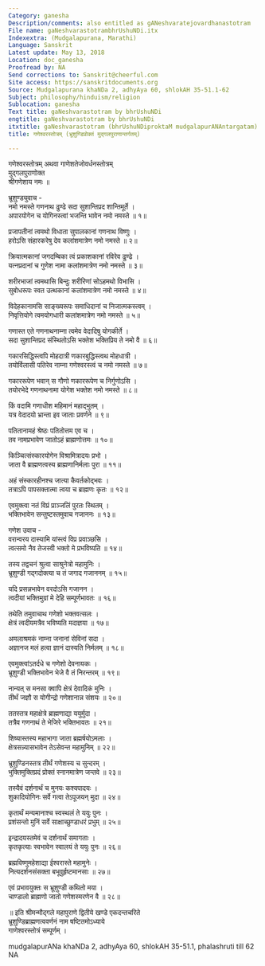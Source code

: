 ```yaml
---
Category: ganesha
Description/comments: also entitled as gANeshvaratejovardhanastotram
File name: gaNeshvarastotrambhrUshuNDi.itx
Indexextra: (Mudgalapurana, Marathi)
Language: Sanskrit
Latest update: May 13, 2018
Location: doc_ganesha
Proofread by: NA
Send corrections to: Sanskrit@cheerful.com
Site access: https://sanskritdocuments.org
Source: Mudgalapurana khaNDa 2, adhyAya 60, shlokAH 35-51.1-62
Subject: philosophy/hinduism/religion
Sublocation: ganesha
Text title: gaNeshvarastotram by bhrUshuNDi
engtitle: gaNeshvarastotram by bhrUshuNDi
itxtitle: gaNeshvarastotram (bhrUshuNDiproktaM mudgalapurANAntargatam)
title: गणेश्वरस्तोत्रम् (भ्रूशुण्डिप्रोक्तं मुद्गलपुराणान्तर्गतम्)

---
```

  
 गणेश्वरस्तोत्रम् अथवा गाणेशतेजोवर्धनस्तोत्रम्   
मुद्गलपुराणोक्त  
श्रीगणेशाय नमः ॥  
  
भ्रूशुण्ड्युवाच -  
नमो नमस्ते गणनाथ ढुण्ढे सदा सुशान्तिप्रद शान्तिमूर्ते ।  
अपारयोगेन च योगिनस्त्वां भजन्ति भावेन नमो नमस्ते ॥ १॥  
  
प्रजापतीनां त्वमथो विधाता सुपालकानां गणनाथ विष्णुः ।  
हरोऽसि संहारकरेषु देव कलांशमात्रेण नमो नमस्ते ॥ २॥  
  
क्रियात्मकानां जगदम्बिका त्वं प्रकाशकानां रविरेव ढुण्ढे ।  
यत्नप्रदानां च गुणेश नामा कलांशमात्रेण नमो नमस्ते ॥ ३॥  
  
शरीरभाजां त्वमथासि बिन्दुः शरीरिणां सोऽहमथो विभासि ।  
सुबोधरूपः स्वत उत्थकानां कलांशमात्रेण नमो नमस्ते ॥ ४॥  
  
विदेहकानामसि साङ्ख्यरूपः समाधिदानां च निजात्मकस्त्वम् ।  
निवृत्तियोगे त्वमयोगधारी कलांशमात्रेण नमो नमस्ते ॥ ५॥  
  
गणास्त एते गणनाथनाम्ना त्वमेव वेदादिषु योगकीर्ते ।  
सदा सुशान्तिप्रद संस्थितोऽसि भक्तेश भक्तिप्रिय ते नमो वै ॥ ६॥  
  
गकारसिद्धिस्त्वपि मोहदात्री णकारबुद्धिस्त्वथ मोहधात्री ।  
तयोर्विलासी पतिरेव नाम्ना गणेश्वरस्त्वं च नमो नमस्ते ॥ ७॥  
  
गकाररूपेण भवान् स गौणो णकाररूपेण च निर्गुणोऽसि ।  
तयोरभेदे गणनाथनामा योगेश भक्तेश नमो नमस्ते ॥ ८॥  
  
किं वदामि गणाधीश महिमानं महाद्भुतम् ।  
यत्र वेदादयो भ्रान्ता इव जाताः प्रवर्णने ॥ ९॥  
  
पतितानामहं श्रेष्ठः पतितोत्तम एव च ।  
तव नामप्रभावेण जातोऽहं ब्राह्मणोत्तमः ॥ १०॥  
  
किञ्चित्संस्कारयोगेन विश्रामित्रादयः प्रभो ।  
जाता वै ब्राह्मणत्वस्य ब्राह्मणानिर्मलाः पुरा ॥ ११॥  
  
अहं संस्कारहीनश्च जात्या कैवर्तकोद्भवः ।  
तत्राऽपि पापसक्तात्मा त्वया च ब्राह्मणः कृतः ॥ १२॥  
  
एवमुक्त्वा नतं विप्रं प्राञ्जलिं पुरतः स्थितम् ।  
भक्तिभावेन सन्तुष्टस्तमुवाच गजाननः ॥ १३॥  
  
गणेश उवाच -  
वरान्वरय दास्यामि यांस्त्वं विप्र प्रवाञ्छसि ।  
त्वत्समो नैव तेजस्वी भक्तो मे प्रभविष्यति ॥ १४॥  
  
तस्य तद्वचनं श्रुत्वा साश्रुनेत्रो महामुनिः ।  
भ्रूशुण्डी गद्गदोक्त्या च तं जगाद गजाननम् ॥ १५॥  
  
यदि प्रसन्नभावेन वरदोऽसि गजानन ।  
त्वदीयां भक्तिमुग्रां मे देहि सम्पूर्णभावतः ॥ १६॥  
  
तथेति तमुवाचाथ गणेशो भक्तवत्सलः ।  
क्षेत्रं त्वदीयमत्रैव भविष्यति मदाज्ञया ॥ १७॥  
  
अमलाश्रमकं नाम्ना जनानां सेविनां सदा ।  
अज्ञानज मलं हत्वा ज्ञानं दास्यति निर्मलम् ॥ १८॥  
  
एवमुक्त्वांऽतर्दधे च गणेशो देवनायकः ।  
भ्रूशुण्डी भक्तिभावेन भेजे वै तं निरन्तरम् ॥ १९॥  
  
नान्यत् स मनसा क्वापि क्षेत्रं देवादिकं मुनिः ।  
तीर्थं जज्ञौ स योगीन्द्रो गणेशानान्न संशयः ॥ २०॥  
  
ततस्तत्र महाक्षेत्रे ब्राह्मणाद्या ययुर्मुदा ।  
तत्रैव गणनाथं ते भेजिरे भक्तिभावतः ॥ २१॥  
  
शिष्यास्तस्य महाभागा जाता ब्रह्मर्षयोऽमलाः ।  
क्षेत्रसन्न्यासभावेन तेऽसेवन्त महामुनिम् ॥ २२॥  
  
भ्रूशुण्डिनस्तत्र तीर्थं गणेशस्य च सुन्दरम् ।  
भुक्तिमुक्तिप्रदं प्रोक्तं स्नानमात्रेण जन्तवे ॥ २३॥  
  
तस्यैवं दर्शनार्थं च मुनयः कश्यपादयः ।  
शुकादियोगिनः सर्वे गत्वा तेऽपूजयन् मुदा ॥ २४॥  
  
कृतार्थं मन्यमानाश्च स्वस्थलं ते ययुः पुनः ।  
प्रशंसन्तो मुनिं सर्वे साक्षाच्छुण्डाधरं प्रभुम् ॥ २५॥  
  
इन्द्रादयस्तमेवं च दर्शनार्थं समागताः ।  
कृतकृत्याः स्वभावेन स्वालयं ते ययुः पुनः ॥ २६॥  
  
ब्रह्मविष्णुमहेशाद्या ईश्वरास्ते महामुनेः ।  
नित्यदर्शनसंसक्ता बभूवुर्हृष्टमानसाः ॥ २७॥  
  
एवं प्रभावयुक्तः स भ्रूशुण्डी कथितो मया ।  
चाण्डालो ब्राह्मणो जातो गणेशस्मरणेन वै ॥ २८॥  
  
॥ इति श्रीमन्मौद्गले महापुराणे द्वितीये खण्डे एकदन्तचरिते  
भ्रूशुण्डिब्राह्मणत्ववर्णनं नाम षष्टितमोऽध्याये  
गाणेश्वरस्तोत्रं सम्पूर्णम् ।  
  
  
mudgalapurANa khaNDa 2, adhyAya 60, shlokAH 35-51.1, phalashruti till 62  
NA  
  
